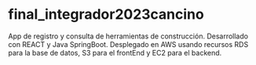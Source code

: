 # final_integrador2023cancino
App de registro y consulta de herramientas de construcción. Desarrollado con REACT y Java SpringBoot. Desplegado en AWS usando recursos RDS para la base de datos, S3 para el frontEnd y EC2 para el backend.
